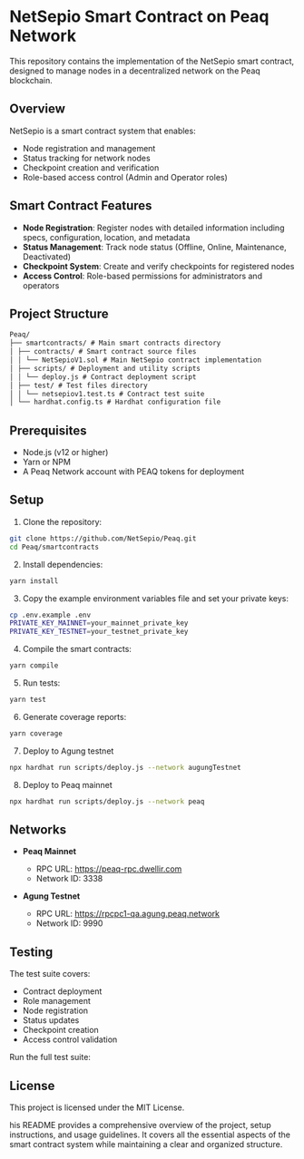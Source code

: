 # NetSepio Smart Contract on Peaq Network

This repository contains the implementation of the NetSepio smart contract, designed to manage nodes in a decentralized network on the Peaq blockchain.

## Overview

NetSepio is a smart contract system that enables:

- Node registration and management
- Status tracking for network nodes
- Checkpoint creation and verification
- Role-based access control (Admin and Operator roles)

## Smart Contract Features

- **Node Registration**: Register nodes with detailed information including specs, configuration, location, and metadata
- **Status Management**: Track node status (Offline, Online, Maintenance, Deactivated)
- **Checkpoint System**: Create and verify checkpoints for registered nodes
- **Access Control**: Role-based permissions for administrators and operators

## Project Structure

```markdown
Peaq/
├── smartcontracts/ # Main smart contracts directory
│ ├── contracts/ # Smart contract source files
│ │ └── NetSepioV1.sol # Main NetSepio contract implementation
│ ├── scripts/ # Deployment and utility scripts
│ │ └── deploy.js # Contract deployment script
│ ├── test/ # Test files directory
│ │ └── netsepiov1.test.ts # Contract test suite
│ └── hardhat.config.ts # Hardhat configuration file
```

## Prerequisites

- Node.js (v12 or higher)
- Yarn or NPM
- A Peaq Network account with PEAQ tokens for deployment

## Setup

1. Clone the repository:

```bash
git clone https://github.com/NetSepio/Peaq.git
cd Peaq/smartcontracts
```

2. Install dependencies:

```bash
yarn install
```

3. Copy the example environment variables file and set your private keys:

```bash
cp .env.example .env
PRIVATE_KEY_MAINNET=your_mainnet_private_key
PRIVATE_KEY_TESTNET=your_testnet_private_key
```

4. Compile the smart contracts:

```bash
yarn compile
```

5. Run tests:

```bash
yarn test
```

6. Generate coverage reports:

```bash
yarn coverage
```

7. Deploy to Agung testnet

```bash
npx hardhat run scripts/deploy.js --network augungTestnet
```

8. Deploy to Peaq mainnet

```bash
npx hardhat run scripts/deploy.js --network peaq
```

## Networks

- **Peaq Mainnet**

  - RPC URL: https://peaq-rpc.dwellir.com
  - Network ID: 3338

- **Agung Testnet**
  - RPC URL: https://rpcpc1-qa.agung.peaq.network
  - Network ID: 9990

## Testing

The test suite covers:

- Contract deployment
- Role management
- Node registration
- Status updates
- Checkpoint creation
- Access control validation

Run the full test suite:



## License

This project is licensed under the MIT License.

his README provides a comprehensive overview of the project, setup instructions, and usage guidelines. It covers all the essential aspects of the smart contract system while maintaining a clear and organized structure.
